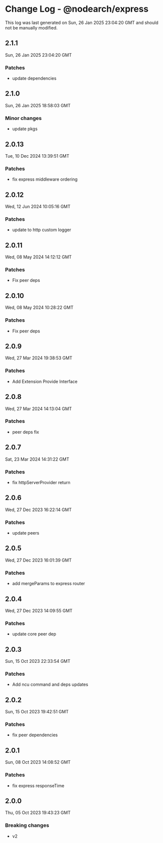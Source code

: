 # Change Log - @nodearch/express

This log was last generated on Sun, 26 Jan 2025 23:04:20 GMT and should not be manually modified.

## 2.1.1
Sun, 26 Jan 2025 23:04:20 GMT

### Patches

- update dependencies

## 2.1.0
Sun, 26 Jan 2025 18:58:03 GMT

### Minor changes

- update pkgs

## 2.0.13
Tue, 10 Dec 2024 13:39:51 GMT

### Patches

- fix express middleware ordering

## 2.0.12
Wed, 12 Jun 2024 10:05:16 GMT

### Patches

- update to http custom logger

## 2.0.11
Wed, 08 May 2024 14:12:12 GMT

### Patches

- Fix peer deps

## 2.0.10
Wed, 08 May 2024 10:28:22 GMT

### Patches

- Fix peer deps

## 2.0.9
Wed, 27 Mar 2024 19:38:53 GMT

### Patches

- Add Extension Provide Interface

## 2.0.8
Wed, 27 Mar 2024 14:13:04 GMT

### Patches

-  peer deps fix

## 2.0.7
Sat, 23 Mar 2024 14:31:22 GMT

### Patches

- fix httpServerProvider return

## 2.0.6
Wed, 27 Dec 2023 16:22:14 GMT

### Patches

- update peers

## 2.0.5
Wed, 27 Dec 2023 16:01:39 GMT

### Patches

- add mergeParams to express router

## 2.0.4
Wed, 27 Dec 2023 14:09:55 GMT

### Patches

- update core peer dep

## 2.0.3
Sun, 15 Oct 2023 22:33:54 GMT

### Patches

- Add ncu command and deps updates

## 2.0.2
Sun, 15 Oct 2023 19:42:51 GMT

### Patches

- fix peer dependencies

## 2.0.1
Sun, 08 Oct 2023 14:08:52 GMT

### Patches

- fix express responseTime

## 2.0.0
Thu, 05 Oct 2023 19:43:23 GMT

### Breaking changes

- v2

